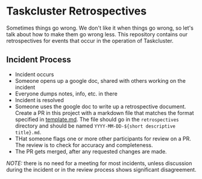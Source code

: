 # Taskcluster Retrospectives

Sometimes things go wrong. We don't like it when things go wrong, so let's talk about how to make them go wrong less. This repository contains our retrospectives for events that occur in the operation of Taskcluster.

## Incident Process

 * Incident occurs
 * Someone opens up a google doc, shared with others working on the incident
 * Everyone dumps notes, info, etc. in there
 * Incident is resolved
 * Someone uses the google doc to write up a retrospective document.
   Create a PR in this project with a markdown file that matches the format specified in
   [template.md](https://github.com/taskcluster/taskcluster-retrospectives/blob/master/template.md).
   The file should go in the `retrospectives` directory and should be named `YYYY-MM-DD-${short descriptive title}.md`.
 * THat someone flags one or more other participants for review on a PR. The review is to check for accuracy and completeness.
 * The PR gets merged, after any requested changes are made.
 
*NOTE:* there is no need for a meeting for most incidents, unless discussion during the incident or in the review process shows significant disagreement.
